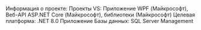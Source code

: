Информация о проекте:
  Проекты VS: Приложение WPF (Майкрософт), Веб-API ASP.NET Core (Майкрософт), библиотеки (Майкрософт)
    Целевая платформа: .NET 8.0
  Приложение Базы данных: SQL Server Management
